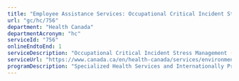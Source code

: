 ```yaml
---
title: "Employee Assistance Services: Occupational Critical Incident Stress Management (OCISM)"
url: "gc/hc/756"
department: "Health Canada"
departmentAcronym: "hc"
serviceId: "756"
onlineEndtoEnd: 1
serviceDescription: "Occupational Critical Incident Stress Management (OCISM) Services support the Government of Canada in fulfilling its obligation to protect the health and safety of the 1,000 nurses working in remote and/or isolated First Nations communities under the mandate of Indigenous Services Canada. -(CSB)"
serviceUrl: "https://www.canada.ca/en/health-canada/services/environmental-workplace-health/occupational-health-safety/employee-assistance-services/contact-us.html"
programDescription: "Specialized Health Services and Internationally Protected Persons Program"
---
```

